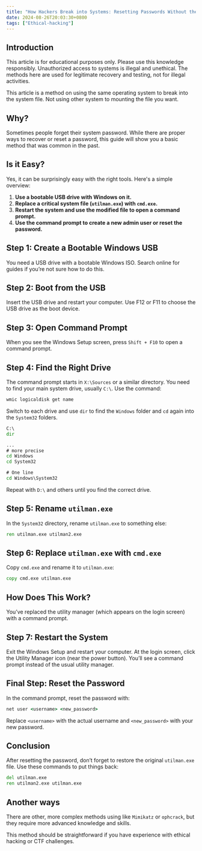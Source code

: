 ```yaml
---
title: "How Hackers Break into Systems: Resetting Passwords Without the Old One"
date: 2024-08-26T20:03:30+0800
tags: ["Ethical-hacking"]
---
```


## Introduction

This article is for educational purposes only. Please use this knowledge responsibly. Unauthorized access to systems is illegal and unethical. The methods here are used for legitimate recovery and testing, not for illegal activities.

This article is a method on using the same operating system to break into the system file. Not using other system to mounting the file you want.

## Why?

Sometimes people forget their system password. While there are proper ways to recover or reset a password, this guide will show you a basic method that was common in the past.

## Is it Easy?

Yes, it can be surprisingly easy with the right tools. Here's a simple overview:

1. **Use a bootable USB drive with Windows on it.**
2. **Replace a critical system file (`utilman.exe`) with `cmd.exe`.**
3. **Restart the system and use the modified file to open a command prompt.**
4. **Use the command prompt to create a new admin user or reset the password.**

## Step 1: Create a Bootable Windows USB

You need a USB drive with a bootable Windows ISO. Search online for guides if you’re not sure how to do this.

## Step 2: Boot from the USB

Insert the USB drive and restart your computer. Use F12 or F11 to choose the USB drive as the boot device.

## Step 3: Open Command Prompt

When you see the Windows Setup screen, press `Shift + F10` to open a command prompt.

## Step 4: Find the Right Drive

The command prompt starts in `X:\Sources` or a similar directory. You need to find your main system drive, usually `C:\`. Use the command:

```cmd
wmic logicaldisk get name
```

Switch to each drive and use `dir` to find the `Windows` folder and `cd` again into the `System32` folders. 

```cmd
C:\
dir

...
# more precise
cd Windows
cd System32

# One line
cd Windows\System32
```

Repeat with `D:\` and others until you find the correct drive.

## Step 5: Rename `utilman.exe`

In the `System32` directory, rename `utilman.exe` to something else:

```cmd
ren utilman.exe utilman2.exe
```

## Step 6: Replace `utilman.exe` with `cmd.exe`

Copy `cmd.exe` and rename it to `utilman.exe`:

```cmd
copy cmd.exe utilman.exe
```

## How Does This Work?

You’ve replaced the utility manager (which appears on the login screen) with a command prompt. 

## Step 7: Restart the System

Exit the Windows Setup and restart your computer. At the login screen, click the Utility Manager icon (near the power button). You’ll see a command prompt instead of the usual utility manager.

## Final Step: Reset the Password

In the command prompt, reset the password with:

```cmd
net user <username> <new_password>
```

Replace `<username>` with the actual username and `<new_password>` with your new password.

## Conclusion

After resetting the password, don’t forget to restore the original `utilman.exe` file. Use these commands to put things back:

```cmd
del utilman.exe
ren utilman2.exe utilman.exe
```

## Another ways

There are other, more complex methods using like `Mimikatz` or `ophcrack`, but they require more advanced knowledge and skills.

This method should be straightforward if you have experience with ethical hacking or CTF challenges.
